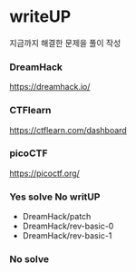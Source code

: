 # writeUP
지금까지 해결한 문제을 풀이 작성

### DreamHack
https://dreamhack.io/

### CTFlearn
https://ctflearn.com/dashboard

### picoCTF
https://picoctf.org/

### Yes solve No writUP
- DreamHack/patch
- DreamHack/rev-basic-0
- DreamHack/rev-basic-1

### No solve



